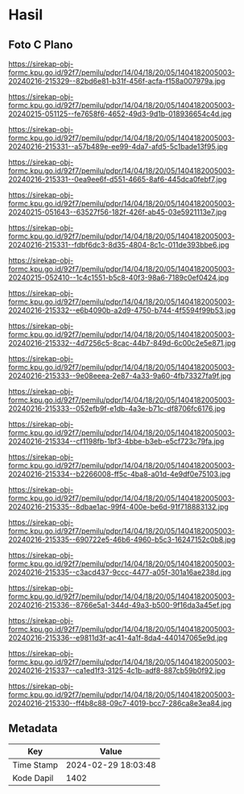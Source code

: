 # Hasil

## Foto C Plano

https://sirekap-obj-formc.kpu.go.id/92f7/pemilu/pdpr/14/04/18/20/05/1404182005003-20240216-215329--82bd6e81-b31f-456f-acfa-f158a007979a.jpg

https://sirekap-obj-formc.kpu.go.id/92f7/pemilu/pdpr/14/04/18/20/05/1404182005003-20240215-051125--fe7658f6-4652-49d3-9d1b-018936654c4d.jpg

https://sirekap-obj-formc.kpu.go.id/92f7/pemilu/pdpr/14/04/18/20/05/1404182005003-20240216-215331--a57b489e-ee99-4da7-afd5-5c1bade13f95.jpg

https://sirekap-obj-formc.kpu.go.id/92f7/pemilu/pdpr/14/04/18/20/05/1404182005003-20240216-215331--0ea9ee6f-d551-4665-8af6-445dca0febf7.jpg

https://sirekap-obj-formc.kpu.go.id/92f7/pemilu/pdpr/14/04/18/20/05/1404182005003-20240215-051643--63527f56-182f-426f-ab45-03e5921113e7.jpg

https://sirekap-obj-formc.kpu.go.id/92f7/pemilu/pdpr/14/04/18/20/05/1404182005003-20240216-215331--fdbf6dc3-8d35-4804-8c1c-011de393bbe6.jpg

https://sirekap-obj-formc.kpu.go.id/92f7/pemilu/pdpr/14/04/18/20/05/1404182005003-20240215-052410--1c4c1551-b5c8-40f3-98a6-7189c0ef0424.jpg

https://sirekap-obj-formc.kpu.go.id/92f7/pemilu/pdpr/14/04/18/20/05/1404182005003-20240216-215332--e6b4090b-a2d9-4750-b744-4f5594f99b53.jpg

https://sirekap-obj-formc.kpu.go.id/92f7/pemilu/pdpr/14/04/18/20/05/1404182005003-20240216-215332--4d7256c5-8cac-44b7-849d-6c00c2e5e871.jpg

https://sirekap-obj-formc.kpu.go.id/92f7/pemilu/pdpr/14/04/18/20/05/1404182005003-20240216-215333--9e08eeea-2e87-4a33-9a60-4fb73327fa9f.jpg

https://sirekap-obj-formc.kpu.go.id/92f7/pemilu/pdpr/14/04/18/20/05/1404182005003-20240216-215333--052efb9f-e1db-4a3e-b71c-df8706fc6176.jpg

https://sirekap-obj-formc.kpu.go.id/92f7/pemilu/pdpr/14/04/18/20/05/1404182005003-20240216-215334--cf1198fb-1bf3-4bbe-b3eb-e5cf723c79fa.jpg

https://sirekap-obj-formc.kpu.go.id/92f7/pemilu/pdpr/14/04/18/20/05/1404182005003-20240216-215334--b2266008-ff5c-4ba8-a01d-4e9df0e75103.jpg

https://sirekap-obj-formc.kpu.go.id/92f7/pemilu/pdpr/14/04/18/20/05/1404182005003-20240216-215335--8dbae1ac-99f4-400e-be6d-91f718883132.jpg

https://sirekap-obj-formc.kpu.go.id/92f7/pemilu/pdpr/14/04/18/20/05/1404182005003-20240216-215335--690722e5-46b6-4960-b5c3-16247152c0b8.jpg

https://sirekap-obj-formc.kpu.go.id/92f7/pemilu/pdpr/14/04/18/20/05/1404182005003-20240216-215335--c3acd437-9ccc-4477-a05f-301a16ae238d.jpg

https://sirekap-obj-formc.kpu.go.id/92f7/pemilu/pdpr/14/04/18/20/05/1404182005003-20240216-215336--8766e5a1-344d-49a3-b500-9f16da3a45ef.jpg

https://sirekap-obj-formc.kpu.go.id/92f7/pemilu/pdpr/14/04/18/20/05/1404182005003-20240216-215336--e9811d3f-ac41-4a1f-8da4-440147065e9d.jpg

https://sirekap-obj-formc.kpu.go.id/92f7/pemilu/pdpr/14/04/18/20/05/1404182005003-20240216-215337--ca1ed1f3-3125-4c1b-adf8-887cb59b0f92.jpg

https://sirekap-obj-formc.kpu.go.id/92f7/pemilu/pdpr/14/04/18/20/05/1404182005003-20240216-215330--ff4b8c88-09c7-4019-bcc7-286ca8e3ea84.jpg


## Metadata

| Key        | Value               |
| ---------- | ------------------- |
| Time Stamp | 2024-02-29 18:03:48 |
| Kode Dapil | 1402                |



